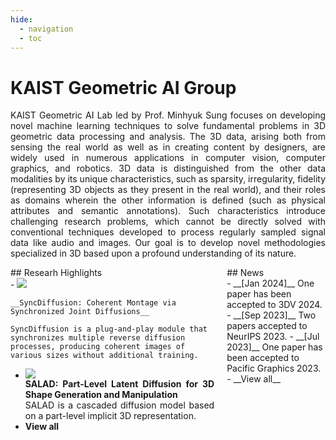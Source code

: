 ```yaml
---
hide:
  - navigation
  - toc
---
```



<style>
p { text-align: justify; }

.md-typeset h1 { margin: 0; }

.md-typeset .grid {
  grid-template-columns: repeat(auto-fit, minmax(90%, 1fr))
}

.research-highlights-section {
    display: table-cell;
    width: 66.7% !important;
    padding: 0 10px 0 0;
    vertical-align: top;
    p { margin: 0px; }
}

.news-section {
    display: table-cell;
    width: 33.3% !important;
    padding: 0 0 0 10px;
    vertical-align: top;
    p { margin: 0px; }
}

.research-highlight-thumbnail {
    width: 80px;
    width: calc(70% - 12px) !important;
}
</style>


# KAIST Geometric AI Group
KAIST Geometric AI Lab led by Prof. Minhyuk Sung focuses on developing novel machine learning techniques to solve fundamental problems in 3D geometric data processing and analysis. The 3D data, arising both from sensing the real world as well as in creating content by designers, are widely used in numerous applications in computer vision, computer graphics, and robotics. 3D data is distinguished from the other data modalities by its unique characteristics, such as sparsity, irregularity, fidelity (representing 3D objects as they present in the real world), and their roles as domains wherein the other information is defined (such as physical attributes and semantic annotations). Such characteristics introduce challenging research problems, which cannot be directly solved with conventional techniques developed to process regularly sampled signal data like audio and images. Our goal is to develop novel methodologies specialized in 3D based upon a profound understanding of its nature.


<div class="research-highlights-section" markdown>
## Researh Highlights
<div class="grid cards" markdown>
-   <img class="publication-thumbnail" src="https://syncdiffusion.github.io/static/images/newyork_ours_01.png" markdown>

    __SyncDiffusion: Coherent Montage via Synchronized Joint Diffusions__

    SyncDiffusion is a plug-and-play module that synchronizes multiple reverse diffusion processes, producing coherent images of various sizes without additional training.

-   <img class="publication-thumbnail" src="https://salad3d.github.io/assets/teaser_a.png" markdown>

    __SALAD: Part-Level Latent Diffusion for 3D Shape Generation and Manipulation__<br>

    SALAD is a cascaded diffusion model based on a part-level implicit 3D representation.

-   __View all__
</div>
</div>

<div class="news-section" markdown>
## News
<div class="grid cards" markdown>
- __[Jan 2024]__ One paper has been accepted to 3DV 2024.
- __[Sep 2023]__ Two papers accepted to NeurIPS 2023.
- __[Jul 2023]__ One paper has been accepted to Pacific Graphics 2023.
- __View all__
</div>
</div>


